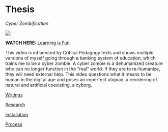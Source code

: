 # Thesis
_Cyber Zombification_

![]({{site.baseurl}}//Education.png)


**WATCH HERE:** [Learning is Fun](https://youtu.be/_1-43Bd7kPM)

This video is influenced by Critical Pedagogy texts and shows multiple versions of myself going through a banking system of education, which trains me to be a cyber zombie. A cyber zombie is a dehumanized creature who can no longer function in the “real” world. If they are to re-humanize, they will need external help. This video questions what it means to be human in the digital age and poses an imperfect utopian, a reordering of natural and artificial coexisting, a cyborg.

[Writings](Writings.md)

[Research](Research.md)

[Installation](Installation.md)

[Process](Process.md)
